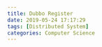 ```yaml
---
title: Dubbo Register
date: 2019-05-24 17:17:29
tags: [Distributed System]
categories: Computer Science
---
```

